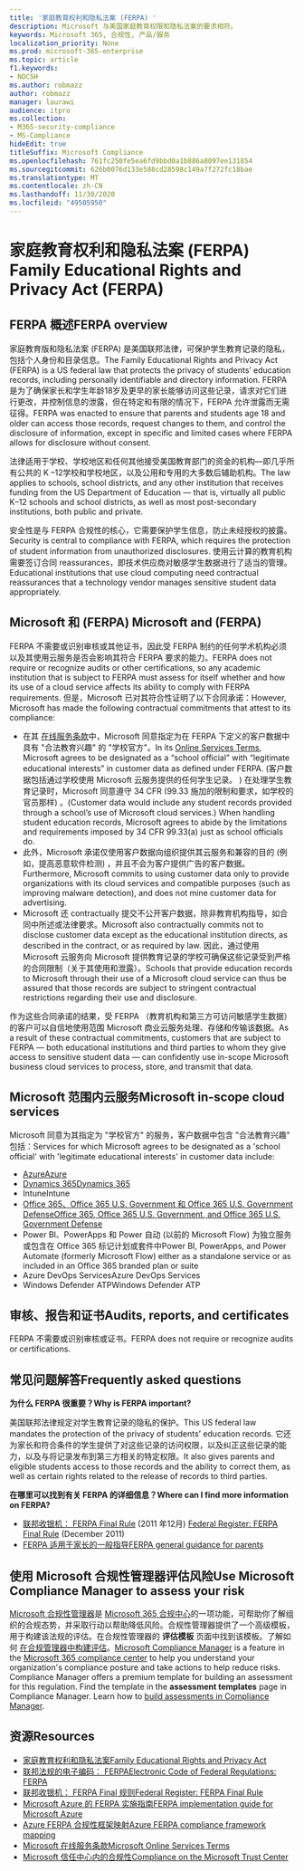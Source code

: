 ```yaml
---
title: '家庭教育权利和隐私法案 (FERPA) '
description: Microsoft 与美国家庭教育权限和隐私法案的要求相符。
keywords: Microsoft 365, 合规性, 产品/服务
localization_priority: None
ms.prod: microsoft-365-enterprise
ms.topic: article
f1.keywords:
- NOCSH
ms.author: robmazz
author: robmazz
manager: laurawi
audience: itpro
ms.collection:
- M365-security-compliance
- MS-Compliance
hideEdit: true
titleSuffix: Microsoft Compliance
ms.openlocfilehash: 761fc250fe5ea6fd9bbd0a1b886a8097ee131854
ms.sourcegitcommit: 626b0076d133e588cd28598c149a7f272fc18bae
ms.translationtype: MT
ms.contentlocale: zh-CN
ms.lasthandoff: 11/30/2020
ms.locfileid: "49505950"
---
```

# <a name="family-educational-rights-and-privacy-act-ferpa"></a><span data-ttu-id="fbb95-104">家庭教育权利和隐私法案 (FERPA) </span><span class="sxs-lookup"><span data-stu-id="fbb95-104">Family Educational Rights and Privacy Act (FERPA)</span></span>

## <a name="ferpa-overview"></a><span data-ttu-id="fbb95-105">FERPA 概述</span><span class="sxs-lookup"><span data-stu-id="fbb95-105">FERPA overview</span></span>

<span data-ttu-id="fbb95-106">家庭教育版和隐私法案 (FERPA) 是美国联邦法律，可保护学生教育记录的隐私，包括个人身份和目录信息。</span><span class="sxs-lookup"><span data-stu-id="fbb95-106">The Family Educational Rights and Privacy Act (FERPA) is a US federal law that protects the privacy of students’ education records, including personally identifiable and directory information.</span></span> <span data-ttu-id="fbb95-107">FERPA 是为了确保家长和学生年龄18岁及更早的家长能够访问这些记录，请求对它们进行更改，并控制信息的泄露，但在特定和有限的情况下，FERPA 允许泄露而无需征得。</span><span class="sxs-lookup"><span data-stu-id="fbb95-107">FERPA was enacted to ensure that parents and students age 18 and older can access those records, request changes to them, and control the disclosure of information, except in specific and limited cases where FERPA allows for disclosure without consent.</span></span>

<span data-ttu-id="fbb95-108">法律适用于学校、学校地区和任何其他接受美国教育部门的资金的机构—即几乎所有公共的 K –12学校和学校地区，以及公用和专用的大多数后辅助机构。</span><span class="sxs-lookup"><span data-stu-id="fbb95-108">The law applies to schools, school districts, and any other institution that receives funding from the US Department of Education — that is, virtually all public K–12 schools and school districts, as well as most post-secondary institutions, both public and private.</span></span>

<span data-ttu-id="fbb95-109">安全性是与 FERPA 合规性的核心，它需要保护学生信息，防止未经授权的披露。</span><span class="sxs-lookup"><span data-stu-id="fbb95-109">Security is central to compliance with FERPA, which requires the protection of student information from unauthorized disclosures.</span></span> <span data-ttu-id="fbb95-110">使用云计算的教育机构需要签订合同 reassurances，即技术供应商对敏感学生数据进行了适当的管理。</span><span class="sxs-lookup"><span data-stu-id="fbb95-110">Educational institutions that use cloud computing need contractual reassurances that a technology vendor manages sensitive student data appropriately.</span></span>

## <a name="microsoft-and-ferpa"></a><span data-ttu-id="fbb95-111">Microsoft 和 (FERPA) </span><span class="sxs-lookup"><span data-stu-id="fbb95-111">Microsoft and (FERPA)</span></span>

<span data-ttu-id="fbb95-112">FERPA 不需要或识别审核或其他证书，因此受 FERPA 制约的任何学术机构必须以及其使用云服务是否会影响其符合 FERPA 要求的能力。</span><span class="sxs-lookup"><span data-stu-id="fbb95-112">FERPA does not require or recognize audits or other certifications, so any academic institution that is subject to FERPA must assess for itself whether and how its use of a cloud service affects its ability to comply with FERPA requirements.</span></span> <span data-ttu-id="fbb95-113">但是，Microsoft 已对其符合性证明了以下合同承诺：</span><span class="sxs-lookup"><span data-stu-id="fbb95-113">However, Microsoft has made the following contractual commitments that attest to its compliance:</span></span>

- <span data-ttu-id="fbb95-114">在其 [在线服务条款](https://aka.ms/Online-Services-Terms)中，Microsoft 同意指定为在 FERPA 下定义的客户数据中具有 "合法教育兴趣" 的 "学校官方"。</span><span class="sxs-lookup"><span data-stu-id="fbb95-114">In its [Online Services Terms](https://aka.ms/Online-Services-Terms), Microsoft agrees to be designated as a “school official” with “legitimate educational interests” in customer data as defined under FERPA.</span></span> <span data-ttu-id="fbb95-115"> (客户数据包括通过学校使用 Microsoft 云服务提供的任何学生记录。 ) 在处理学生教育记录时，Microsoft 同意遵守 34 CFR (99.33 施加的限制和要求，如学校的官员那样) 。</span><span class="sxs-lookup"><span data-stu-id="fbb95-115">(Customer data would include any student records provided through a school’s use of Microsoft cloud services.) When handling student education records, Microsoft agrees to abide by the limitations and requirements imposed by 34 CFR 99.33(a) just as school officials do.</span></span>
- <span data-ttu-id="fbb95-116">此外，Microsoft 承诺仅使用客户数据向组织提供其云服务和兼容的目的 (例如，提高恶意软件检测) ，并且不会为客户提供广告的客户数据。</span><span class="sxs-lookup"><span data-stu-id="fbb95-116">Furthermore, Microsoft commits to using customer data only to provide organizations with its cloud services and compatible purposes (such as improving malware detection), and does not mine customer data for advertising.</span></span>
- <span data-ttu-id="fbb95-117">Microsoft 还 contractually 提交不公开客户数据，除非教育机构指导，如合同中所述或法律要求。</span><span class="sxs-lookup"><span data-stu-id="fbb95-117">Microsoft also contractually commits not to disclose customer data except as the educational institution directs, as described in the contract, or as required by law.</span></span> <span data-ttu-id="fbb95-118">因此，通过使用 Microsoft 云服务向 Microsoft 提供教育记录的学校可确保这些记录受到严格的合同限制（关于其使用和泄露）。</span><span class="sxs-lookup"><span data-stu-id="fbb95-118">Schools that provide education records to Microsoft through their use of a Microsoft cloud service can thus be assured that those records are subject to stringent contractual restrictions regarding their use and disclosure.</span></span>

<span data-ttu-id="fbb95-119">作为这些合同承诺的结果，受 FERPA （教育机构和第三方可访问敏感学生数据）的客户可以自信地使用范围 Microsoft 商业云服务处理、存储和传输该数据。</span><span class="sxs-lookup"><span data-stu-id="fbb95-119">As a result of these contractual commitments, customers that are subject to FERPA — both educational institutions and third parties to whom they give access to sensitive student data — can confidently use in-scope Microsoft business cloud services to process, store, and transmit that data.</span></span>

## <a name="microsoft-in-scope-cloud-services"></a><span data-ttu-id="fbb95-120">Microsoft 范围内云服务</span><span class="sxs-lookup"><span data-stu-id="fbb95-120">Microsoft in-scope cloud services</span></span>

<span data-ttu-id="fbb95-121">Microsoft 同意为其指定为 "学校官方" 的服务，客户数据中包含 "合法教育兴趣" 包括：</span><span class="sxs-lookup"><span data-stu-id="fbb95-121">Services for which Microsoft agrees to be designated as a 'school official' with 'legitimate educational interests' in customer data include:</span></span>

- [<span data-ttu-id="fbb95-122">Azure</span><span class="sxs-lookup"><span data-stu-id="fbb95-122">Azure</span></span>](https://aka.ms/AzureCompliance)
- [<span data-ttu-id="fbb95-123">Dynamics 365</span><span class="sxs-lookup"><span data-stu-id="fbb95-123">Dynamics 365</span></span>](https://aka.ms/d365-compliance-list)
- <span data-ttu-id="fbb95-124">Intune</span><span class="sxs-lookup"><span data-stu-id="fbb95-124">Intune</span></span>
- [<span data-ttu-id="fbb95-125">Office 365、Office 365 U.S. Government 和 Office 365 U.S. Government Defense</span><span class="sxs-lookup"><span data-stu-id="fbb95-125">Office 365, Office 365 U.S. Government, and Office 365 U.S. Government Defense</span></span>](https://go.microsoft.com/fwlink/p/?LinkID=2077751)
- <span data-ttu-id="fbb95-126">Power BI、PowerApps 和 Power 自动 (以前的 Microsoft Flow) 为独立服务或包含在 Office 365 标记计划或套件中</span><span class="sxs-lookup"><span data-stu-id="fbb95-126">Power BI, PowerApps, and Power Automate (formerly Microsoft Flow) either as a standalone service or as included in an Office 365 branded plan or suite</span></span>
- <span data-ttu-id="fbb95-127">Azure DevOps Services</span><span class="sxs-lookup"><span data-stu-id="fbb95-127">Azure DevOps Services</span></span>
- <span data-ttu-id="fbb95-128">Windows Defender ATP</span><span class="sxs-lookup"><span data-stu-id="fbb95-128">Windows Defender ATP</span></span>

## <a name="audits-reports-and-certificates"></a><span data-ttu-id="fbb95-129">审核、报告和证书</span><span class="sxs-lookup"><span data-stu-id="fbb95-129">Audits, reports, and certificates</span></span>

<span data-ttu-id="fbb95-130">FERPA 不需要或识别审核或证书。</span><span class="sxs-lookup"><span data-stu-id="fbb95-130">FERPA does not require or recognize audits or certifications.</span></span>

## <a name="frequently-asked-questions"></a><span data-ttu-id="fbb95-131">常见问题解答</span><span class="sxs-lookup"><span data-stu-id="fbb95-131">Frequently asked questions</span></span>

<span data-ttu-id="fbb95-132">**为什么 FERPA 很重要？**</span><span class="sxs-lookup"><span data-stu-id="fbb95-132">**Why is FERPA important?**</span></span>

<span data-ttu-id="fbb95-133">美国联邦法律规定对学生教育记录的隐私的保护。</span><span class="sxs-lookup"><span data-stu-id="fbb95-133">This US federal law mandates the protection of the privacy of students’ education records.</span></span> <span data-ttu-id="fbb95-134">它还为家长和符合条件的学生提供了对这些记录的访问权限，以及纠正这些记录的能力，以及与将记录发布到第三方相关的特定权限。</span><span class="sxs-lookup"><span data-stu-id="fbb95-134">It also gives parents and eligible students access to those records and the ability to correct them, as well as certain rights related to the release of records to third parties.</span></span>

<span data-ttu-id="fbb95-135">**在哪里可以找到有关 FERPA 的详细信息？**</span><span class="sxs-lookup"><span data-stu-id="fbb95-135">**Where can I find more information on FERPA?**</span></span>

- <span data-ttu-id="fbb95-136">[联邦收银机： FERPA Final Rule](https://aka.ms/ferpa-reg) (2011 年12月) </span><span class="sxs-lookup"><span data-stu-id="fbb95-136">[Federal Register: FERPA Final Rule](https://aka.ms/ferpa-reg) (December 2011)</span></span>
- [<span data-ttu-id="fbb95-137">FERPA 适用于家长的一般指导</span><span class="sxs-lookup"><span data-stu-id="fbb95-137">FERPA general guidance for parents</span></span>](https://www2.ed.gov/policy/gen/guid/fpco/ferpa/parents.html)

## <a name="use-microsoft-compliance-manager-to-assess-your-risk"></a><span data-ttu-id="fbb95-138">使用 Microsoft 合规性管理器评估风险</span><span class="sxs-lookup"><span data-stu-id="fbb95-138">Use Microsoft Compliance Manager to assess your risk</span></span>

<span data-ttu-id="fbb95-p107">[Microsoft 合规性管理器](https://docs.microsoft.com/microsoft-365/compliance/compliance-manager)是 [Microsoft 365 合规中心](https://docs.microsoft.com/microsoft-365/compliance/microsoft-365-compliance-center)的一项功能，可帮助你了解组织的合规态势，并采取行动以帮助降低风险。合规性管理器提供了一个高级模板，用于构建该法规的评估。在合规性管理器的 **评估模板** 页面中找到该模板。了解如何 [在合规管理器中构建评估](https://docs.microsoft.com/microsoft-365/compliance/compliance-manager-assessments)。</span><span class="sxs-lookup"><span data-stu-id="fbb95-p107">[Microsoft Compliance Manager](https://docs.microsoft.com/microsoft-365/compliance/compliance-manager) is a feature in the [Microsoft 365 compliance center](https://docs.microsoft.com/microsoft-365/compliance/microsoft-365-compliance-center) to help you understand your organization's compliance posture and take actions to help reduce risks. Compliance Manager offers a premium template for building an assessment for this regulation. Find the template in the **assessment templates** page in Compliance Manager. Learn how to [build assessments in Compliance Manager](https://docs.microsoft.com/microsoft-365/compliance/compliance-manager-assessments).</span></span>

## <a name="resources"></a><span data-ttu-id="fbb95-143">资源</span><span class="sxs-lookup"><span data-stu-id="fbb95-143">Resources</span></span>

- [<span data-ttu-id="fbb95-144">家庭教育权利和隐私法案</span><span class="sxs-lookup"><span data-stu-id="fbb95-144">Family Educational Rights and Privacy Act</span></span>](https://www.ed.gov/policy/gen/guid/fpco/ferpa/index.html)
- [<span data-ttu-id="fbb95-145">联邦法规的电子编码： FERPA</span><span class="sxs-lookup"><span data-stu-id="fbb95-145">Electronic Code of Federal Regulations: FERPA</span></span>](https://aka.ms/FERPA-GPO)
- [<span data-ttu-id="fbb95-146">联邦收银机： FERPA Final 规则</span><span class="sxs-lookup"><span data-stu-id="fbb95-146">Federal Register: FERPA Final Rule</span></span>](https://aka.ms/ferpa-reg)
- [<span data-ttu-id="fbb95-147">Microsoft Azure 的 FERPA 实施指南</span><span class="sxs-lookup"><span data-stu-id="fbb95-147">FERPA implementation guide for Microsoft Azure</span></span>](https://aka.ms/azureferpa)
- [<span data-ttu-id="fbb95-148">Azure FERPA 合规性框架映射</span><span class="sxs-lookup"><span data-stu-id="fbb95-148">Azure FERPA compliance framework mapping</span></span>](https://aka.ms/AzureFERPAMapping)
- [<span data-ttu-id="fbb95-149">Microsoft 在线服务条款</span><span class="sxs-lookup"><span data-stu-id="fbb95-149">Microsoft Online Services Terms</span></span>](https://aka.ms/Online-Services-Terms)
- [<span data-ttu-id="fbb95-150">Microsoft 信任中心内的合规性</span><span class="sxs-lookup"><span data-stu-id="fbb95-150">Compliance on the Microsoft Trust Center</span></span>](https://www.microsoft.com/trust-center/compliance/compliance-overview)
